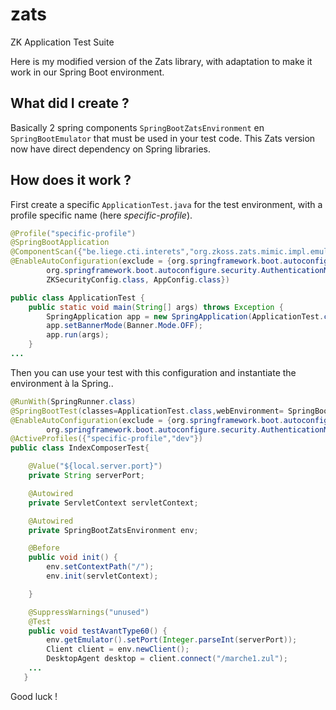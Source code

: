# zats
ZK Application Test Suite

Here is my modified version of the Zats library, with adaptation to make it work in our Spring Boot environment.

## What did I create ?

Basically 2 spring components `SpringBootZatsEnvironment` en `SpringBootEmulator` that must be used in your test code. 
This Zats version now have direct dependency on Spring libraries.

## How does it work ?

First create a specific `ApplicationTest.java` for the test environment, with a profile specific name (here _specific-profile_).

```java
@Profile("specific-profile")
@SpringBootApplication
@ComponentScan({"be.liege.cti.interets","org.zkoss.zats.mimic.impl.emulator","org.zkoss.zats.mimic"})
@EnableAutoConfiguration(exclude = {org.springframework.boot.autoconfigure.security.SecurityAutoConfiguration.class,
        org.springframework.boot.autoconfigure.security.AuthenticationManagerConfiguration.class,
        ZKSecurityConfig.class, AppConfig.class})

public class ApplicationTest {
    public static void main(String[] args) throws Exception {
        SpringApplication app = new SpringApplication(ApplicationTest.class);
        app.setBannerMode(Banner.Mode.OFF);
        app.run(args);
    }
...
```

Then you can use your test with this configuration and instantiate the environment à la Spring..

```java
@RunWith(SpringRunner.class)
@SpringBootTest(classes=ApplicationTest.class,webEnvironment= SpringBootTest.WebEnvironment.RANDOM_PORT)
@EnableAutoConfiguration(exclude = {org.springframework.boot.autoconfigure.security.SecurityAutoConfiguration.class,
		org.springframework.boot.autoconfigure.security.AuthenticationManagerConfiguration.class })
@ActiveProfiles({"specific-profile","dev"})
public class IndexComposerTest{

	@Value("${local.server.port}")
	private String serverPort;

	@Autowired
	private ServletContext servletContext;

	@Autowired
	private SpringBootZatsEnvironment env;

	@Before
	public void init() {
		env.setContextPath("/");
		env.init(servletContext);

	}

	@SuppressWarnings("unused")
	@Test
	public void testAvantType60() {
		env.getEmulator().setPort(Integer.parseInt(serverPort));
		Client client = env.newClient();
		DesktopAgent desktop = client.connect("/marche1.zul");
    ...
   }

```

Good luck !
